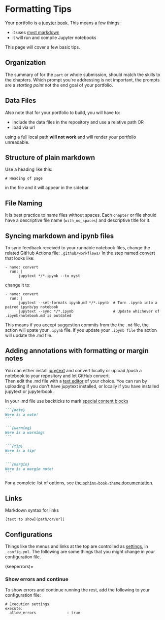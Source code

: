 # Formatting Tips

Your portfolio is a [jupyter book](https://jupyterbook.org/intro.html). This means a few things:
- it uses [myst markdown](https://jupyterbook.org/reference/cheatsheet.html)
- it will run and compile Jupyter notebooks

This page will cover a few basic tips.

## Organization

The summary of for the `part` or whole submission, should match the skills to the chapters.  Which prompt you're addressing is not important, the  prompts are a *starting point* not the end goal of your portfolio.

## Data Files

Also note that for your portfolio to build, you will have to:
-  include the data files in the repository and use a relative path OR
-  load via url

using a full local path **will not work** and will render your portfolio unreadable.

## Structure of plain markdown

Use a heading like this:

```
# Heading of page
```

in the file and it will appear in the sidebar.


## File Naming

It is best practice to name files without spaces.
Each `chapter` or file should have a descriptive file name (`with_no_spaces`) and descriptive title for it.


## Syncing markdown and ipynb files

To sync feedback received to your runnable notebook files, change the related GitHub Actions file: `.github/workflows/`
In the step named convert that looks like:
```
- name: convert
  run: |
      jupytext */*.ipynb --to myst
```

change it to:

```
- name: convert
  run: |
      jupytext --set-formats ipynb,md */*.ipynb  # Turn .ipynb into a paired ipynb/py notebook
      jupytext --sync */*.ipynb                  # Update whichever of .ipynb/notebook.md is outdated
```

This means if you accept suggestion commits from the the `.md` file, the action will upate your `.ipynb` file. If you update your `.ipynb file` the action will update the .md file.


## Adding annotations with formatting or margin notes

You can either install [jupytext](https://jupytext.readthedocs.io/en/latest/install.html) and convert locally or upload /push a notebook to your repository and let GitHub convert.  
Then edit the .md file with a [text editor](texteditor) of your choice. You can run by uploading if you don't have jupytext installed, or locally if you have installed jupytext or jupyterbook.

In your .md file use backticks to mark [special content blocks](https://jupyterbook.org/content/content-blocks.html)


````md
```{note}
Here is a note!
```
````

````md
```{warning}
Here is a warning!
```
````

````md
```{tip}
Here is a tip!
```
````


````md
```{margin}
Here is a margin note!
```
````


For a complete list of options, see [the `sphinx-book-theme` documentation](https://sphinx-book-theme.readthedocs.io/en/latest/reference/demo.html#admonitions).

## Links

Markdown syntax for links

```
[text to show](path/or/url)
```



## Configurations

Things like the menus and links at the top are controlled as [settings](https://jupyterbook.org/customize/config.html), in `_config.yml`. The following are some things that you might change in your configuration file.

(keeperrors)=
### Show errors and continue

To show errors and continue running the rest, add the following to your configuration file:

```
# Execution settings
execute:
  allow_errors              : true
```
